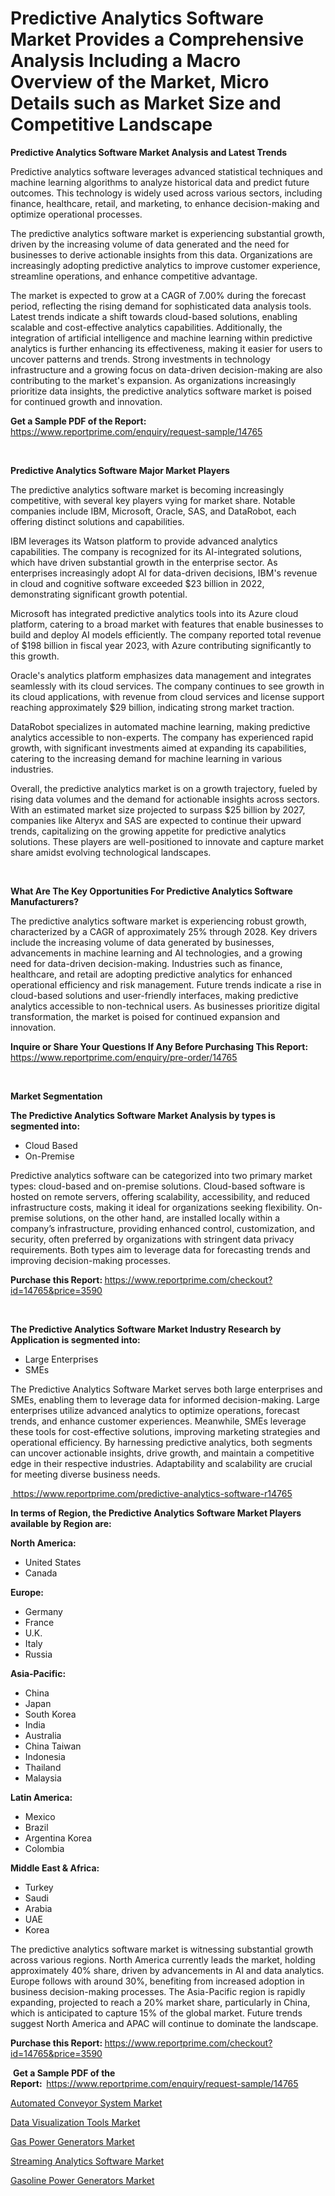 <p><h1>Predictive Analytics Software Market Provides a Comprehensive Analysis Including a Macro Overview of the Market, Micro Details such as Market Size and Competitive Landscape</h1></p><p><strong>Predictive Analytics Software Market Analysis and Latest Trends</strong></p>
<p><p>Predictive analytics software leverages advanced statistical techniques and machine learning algorithms to analyze historical data and predict future outcomes. This technology is widely used across various sectors, including finance, healthcare, retail, and marketing, to enhance decision-making and optimize operational processes.</p><p>The predictive analytics software market is experiencing substantial growth, driven by the increasing volume of data generated and the need for businesses to derive actionable insights from this data. Organizations are increasingly adopting predictive analytics to improve customer experience, streamline operations, and enhance competitive advantage. </p><p>The market is expected to grow at a CAGR of 7.00% during the forecast period, reflecting the rising demand for sophisticated data analysis tools. Latest trends indicate a shift towards cloud-based solutions, enabling scalable and cost-effective analytics capabilities. Additionally, the integration of artificial intelligence and machine learning within predictive analytics is further enhancing its effectiveness, making it easier for users to uncover patterns and trends. Strong investments in technology infrastructure and a growing focus on data-driven decision-making are also contributing to the market's expansion. As organizations increasingly prioritize data insights, the predictive analytics software market is poised for continued growth and innovation.</p></p>
<p><strong>Get a Sample PDF of the Report:&nbsp;</strong> <a href="https://www.reportprime.com/enquiry/request-sample/14765?utm_campaign=2566&utm_medium=2&utm_source=Github&utm_content=ia&utm_term=20032025&utm_id=predictive-analytics-software">https://www.reportprime.com/enquiry/request-sample/14765</a></p>
<p>&nbsp;</p>
<p><strong>Predictive Analytics Software Major Market Players</strong></p>
<p><p>The predictive analytics software market is becoming increasingly competitive, with several key players vying for market share. Notable companies include IBM, Microsoft, Oracle, SAS, and DataRobot, each offering distinct solutions and capabilities.</p><p>IBM leverages its Watson platform to provide advanced analytics capabilities. The company is recognized for its AI-integrated solutions, which have driven substantial growth in the enterprise sector. As enterprises increasingly adopt AI for data-driven decisions, IBM's revenue in cloud and cognitive software exceeded $23 billion in 2022, demonstrating significant growth potential.</p><p>Microsoft has integrated predictive analytics tools into its Azure cloud platform, catering to a broad market with features that enable businesses to build and deploy AI models efficiently. The company reported total revenue of $198 billion in fiscal year 2023, with Azure contributing significantly to this growth.</p><p>Oracle's analytics platform emphasizes data management and integrates seamlessly with its cloud services. The company continues to see growth in its cloud applications, with revenue from cloud services and license support reaching approximately $29 billion, indicating strong market traction.</p><p>DataRobot specializes in automated machine learning, making predictive analytics accessible to non-experts. The company has experienced rapid growth, with significant investments aimed at expanding its capabilities, catering to the increasing demand for machine learning in various industries.</p><p>Overall, the predictive analytics market is on a growth trajectory, fueled by rising data volumes and the demand for actionable insights across sectors. With an estimated market size projected to surpass $25 billion by 2027, companies like Alteryx and SAS are expected to continue their upward trends, capitalizing on the growing appetite for predictive analytics solutions. These players are well-positioned to innovate and capture market share amidst evolving technological landscapes.</p></p>
<p>&nbsp;</p>
<p><strong>What Are The Key Opportunities For Predictive Analytics Software Manufacturers?</strong></p>
<p><p>The predictive analytics software market is experiencing robust growth, characterized by a CAGR of approximately 25% through 2028. Key drivers include the increasing volume of data generated by businesses, advancements in machine learning and AI technologies, and a growing need for data-driven decision-making. Industries such as finance, healthcare, and retail are adopting predictive analytics for enhanced operational efficiency and risk management. Future trends indicate a rise in cloud-based solutions and user-friendly interfaces, making predictive analytics accessible to non-technical users. As businesses prioritize digital transformation, the market is poised for continued expansion and innovation.</p></p>
<p><strong>Inquire or Share Your Questions If Any Before Purchasing This Report:</strong> <a href="https://www.reportprime.com/enquiry/pre-order/14765?utm_campaign=2566&utm_medium=2&utm_source=Github&utm_content=ia&utm_term=20032025&utm_id=predictive-analytics-software">https://www.reportprime.com/enquiry/pre-order/14765</a></p>
<p>&nbsp;</p>
<p><strong>Market Segmentation</strong></p>
<p><strong>The Predictive Analytics Software Market Analysis by types is segmented into:</strong></p>
<p><ul><li>Cloud Based</li><li>On-Premise</li></ul></p>
<p><p>Predictive analytics software can be categorized into two primary market types: cloud-based and on-premise solutions. Cloud-based software is hosted on remote servers, offering scalability, accessibility, and reduced infrastructure costs, making it ideal for organizations seeking flexibility. On-premise solutions, on the other hand, are installed locally within a company’s infrastructure, providing enhanced control, customization, and security, often preferred by organizations with stringent data privacy requirements. Both types aim to leverage data for forecasting trends and improving decision-making processes.</p></p>
<p><strong>Purchase this Report:&nbsp;</strong><a href="https://www.reportprime.com/checkout?id=14765&price=3590&utm_campaign=2566&utm_medium=2&utm_source=Github&utm_content=ia&utm_term=20032025&utm_id=predictive-analytics-software">https://www.reportprime.com/checkout?id=14765&price=3590</a></p>
<p>&nbsp;</p>
<p><strong>The Predictive Analytics Software Market Industry Research by Application is segmented into:</strong></p>
<p><ul><li>Large Enterprises</li><li>SMEs</li></ul></p>
<p><p>The Predictive Analytics Software Market serves both large enterprises and SMEs, enabling them to leverage data for informed decision-making. Large enterprises utilize advanced analytics to optimize operations, forecast trends, and enhance customer experiences. Meanwhile, SMEs leverage these tools for cost-effective solutions, improving marketing strategies and operational efficiency. By harnessing predictive analytics, both segments can uncover actionable insights, drive growth, and maintain a competitive edge in their respective industries. Adaptability and scalability are crucial for meeting diverse business needs.</p></p>
<p><a href="https://www.reportprime.com/predictive-analytics-software-r14765?utm_campaign=2566&utm_medium=2&utm_source=Github&utm_content=ia&utm_term=20032025&utm_id=predictive-analytics-software">&nbsp;https://www.reportprime.com/predictive-analytics-software-r14765</a></p>
<p><strong>In terms of Region, the Predictive Analytics Software Market Players available by Region are:</strong></p>
<p>
    <p> <strong> North America: </strong>
        <ul>
            <li>United States</li>
            <li>Canada</li>
        </ul>
        </p> 
    <p> <strong> Europe: </strong>
        <ul>
            <li>Germany</li>
            <li>France</li>
            <li>U.K.</li>
            <li>Italy</li>
            <li>Russia</li>
        </ul>
        </p> 
    <p> <strong> Asia-Pacific: </strong>
        <ul>
            <li>China</li>
            <li>Japan</li>
            <li>South Korea</li>
            <li>India</li>
            <li>Australia</li>
            <li>China Taiwan</li>
            <li>Indonesia</li>
            <li>Thailand</li>
            <li>Malaysia</li>
        </ul>
        </p> 
    <p> <strong> Latin America: </strong>
        <ul>
            <li>Mexico</li>
            <li>Brazil</li>
            <li>Argentina Korea</li>
            <li>Colombia</li>
        </ul>
        </p> 
    <p> <strong> Middle East & Africa: </strong>
        <ul>
            <li>Turkey</li>
            <li>Saudi</li>
            <li>Arabia</li>
            <li>UAE</li>
            <li>Korea</li>
        </ul>
    </p>
    </p>
<p><p>The predictive analytics software market is witnessing substantial growth across various regions. North America currently leads the market, holding approximately 40% share, driven by advancements in AI and data analytics. Europe follows with around 30%, benefiting from increased adoption in business decision-making processes. The Asia-Pacific region is rapidly expanding, projected to reach a 20% market share, particularly in China, which is anticipated to capture 15% of the global market. Future trends suggest North America and APAC will continue to dominate the landscape.</p></p>
<p><strong>Purchase this Report: </strong><a href="https://www.reportprime.com/checkout?id=14765&price=3590&utm_campaign=2566&utm_medium=2&utm_source=Github&utm_content=ia&utm_term=20032025&utm_id=predictive-analytics-software">https://www.reportprime.com/checkout?id=14765&price=3590</a></p>
<p>&nbsp;<strong>Get a Sample PDF of the Report:&nbsp;&nbsp;</strong><a href="https://www.reportprime.com/enquiry/request-sample/14765?utm_campaign=2566&utm_medium=2&utm_source=Github&utm_content=ia&utm_term=20032025&utm_id=predictive-analytics-software">https://www.reportprime.com/enquiry/request-sample/14765</a></p>
<p><strong></strong></p>
<p><p><a href="https://www.linkedin.com/pulse/insights-automated-conveyor-system-market-players-size-83hke?utm_campaign=2566&utm_medium=2&utm_source=Github&utm_content=ia&utm_term=20032025&utm_id=predictive-analytics-software">Automated Conveyor System Market</a></p><p><a href="https://github.com/santosh758595/Market-Research-Report-List-7/blob/main/data-visualization-tools-market.md?utm_campaign=2566&utm_medium=2&utm_source=Github&utm_content=ia&utm_term=20032025&utm_id=predictive-analytics-software">Data Visualization Tools Market</a></p><p><a href="https://www.linkedin.com/pulse/gas-power-generators-market-size-overview-growth-analysis-qfq3e?utm_campaign=2566&utm_medium=2&utm_source=Github&utm_content=ia&utm_term=20032025&utm_id=predictive-analytics-software">Gas Power Generators Market</a></p><p><a href="https://github.com/delindacallegari68/Market-Research-Report-List-1/blob/main/streaming-analytics-software-market.md?utm_campaign=2566&utm_medium=2&utm_source=Github&utm_content=ia&utm_term=20032025&utm_id=predictive-analytics-software">Streaming Analytics Software Market</a></p><p><a href="https://www.linkedin.com/pulse/gasoline-power-generators-market-forecasts-trends-impact-hpbre?utm_campaign=2566&utm_medium=2&utm_source=Github&utm_content=ia&utm_term=20032025&utm_id=predictive-analytics-software">Gasoline Power Generators Market</a></p></p>